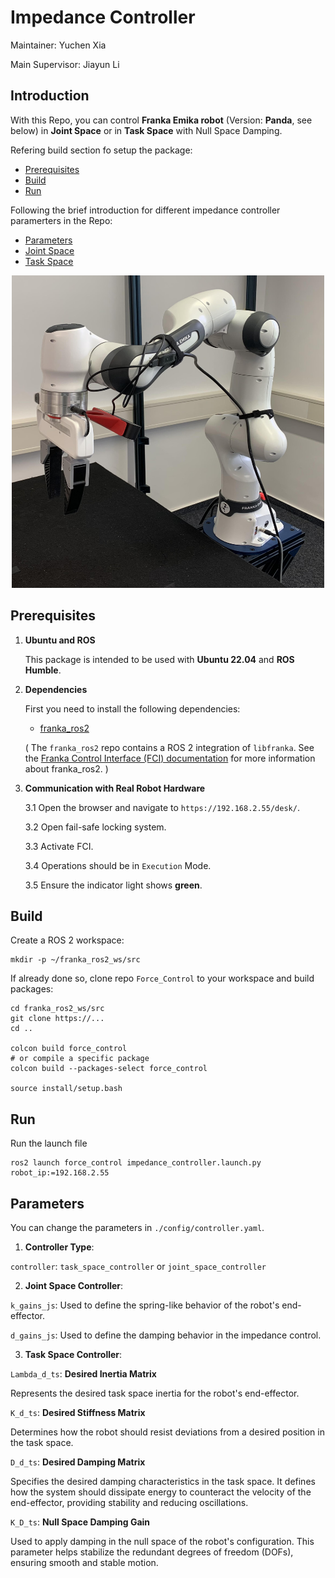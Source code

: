 # Impedance Controller
Maintainer: Yuchen Xia

Main Supervisor: Jiayun Li

## Introduction 
With this Repo, you can control **Franka Emika robot** (Version: **Panda**, see below) in **Joint Space** or in **Task Space** with Null Space Damping.

Refering build section fo setup the package:
- [Prerequisites](#prerequisites)
- [Build](#build)
- [Run](#run)

Following the brief introduction for different impedance controller paramerters in the Repo:
- [Parameters](#parameters)
- [Joint Space](#joint-space-impedance-controller)
- [Task Space](#task-space-impedance-controller-with-null-space-damping)

<!-- <img src="./doc/roboter_arm.jpg" alt="Panda Robot" width="500" height="500"> -->
<div style="text-align: center;">
  <img src="./doc/roboter_arm.jpg" alt="Panda_Robot" width="500" height="500">
</div>

## Prerequisites
1. __Ubuntu and ROS__

   This package is intended to be used with **Ubuntu 22.04** and **ROS Humble**.

2. __Dependencies__

   First you need to install the following dependencies:
   <!-- * [libfranka](https://github.com/frankaemika/libfranka) -->
   * [franka_ros2](https://github.com/frankaemika/franka_ros2)

   ( The `franka_ros2` repo contains a ROS 2 integration of `libfranka`. See the [Franka Control Interface (FCI) documentation](https://frankaemika.github.io/docs/franka_ros2.html) for more information about franka_ros2. )

3. __Communication with Real Robot Hardware__

   3.1  Open the browser and navigate to `https://192.168.2.55/desk/`.

   3.2  Open fail-safe locking system.

   3.3  Activate FCI.

   3.4  Operations should be in `Execution` Mode.

   3.5  Ensure the indicator light shows **green**.


## Build
Create a ROS 2 workspace:

```
mkdir -p ~/franka_ros2_ws/src
```


If already done so, clone repo `Force_Control` to your workspace and build packages:

```
cd franka_ros2_ws/src
git clone https://...
cd ..

colcon build force_control
# or compile a specific package
colcon build --packages-select force_control 

source install/setup.bash
```

## Run
Run the launch file
```
ros2 launch force_control impedance_controller.launch.py robot_ip:=192.168.2.55
```

## Parameters

You can change the parameters in `./config/controller.yaml`.

1. **Controller Type**: 
        
`controller`: `task_space_controller` or `joint_space_controller`

    
2. **Joint Space Controller**:

`k_gains_js`: Used to define the spring-like behavior of the robot's end-effector.

`d_gains_js`: Used to define the damping behavior in the impedance control.
    

3. **Task Space Controller**:

`Lambda_d_ts`: **Desired Inertia Matrix**
                
Represents the desired task space inertia for the robot's end-effector.

`K_d_ts`: **Desired Stiffness Matrix**

Determines how the robot should resist deviations from a desired position in the task space.

`D_d_ts`: **Desired Damping Matrix**
            
Specifies the desired damping characteristics in the task space. It defines how the system should dissipate energy to counteract the velocity of the end-effector, providing stability and reducing oscillations.

`K_D_ts`: **Null Space Damping Gain**
            
Used to apply damping in the null space of the robot's configuration. This parameter helps stabilize the redundant degrees of freedom (DOFs), ensuring smooth and stable motion.


